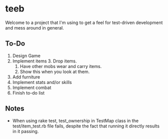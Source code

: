 # teeb
Welcome to a project that I'm using to get a feel for test-driven development and mess around in general.

## To-Do
1. Design Game
2. Implement items
	3. Drop items.
	1. Have other mobs wear and carry items.
	1. Show this when you look at them.
4. Add furniture
5. Implement stats and/or skills
6. Implement combat
7. Finish to-do list

## Notes
* When using rake test, test_ownership in TestMap class in the test/item\_test.rb file
fails, despite the fact that running it directly results in it passing.
